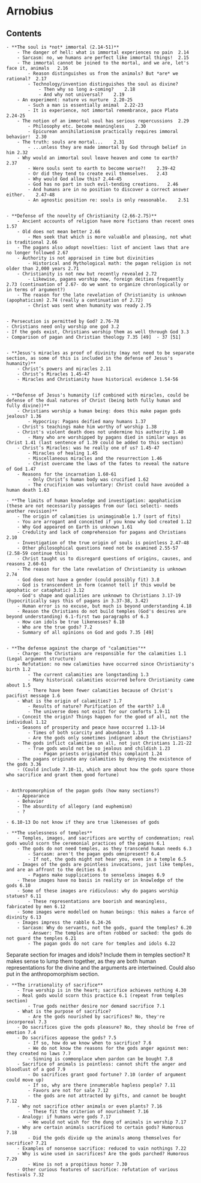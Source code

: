 # Arnobius

## Contents

	- **The soul is *not* immortal (2.14-51)**
		- The danger of hell: what is immortal experiences no pain	2.14
		- Sarcasm: no, we humans are perfect like immortal things!	2.15
		- The immortal cannot be joined to the mortal, and we are, let's face it, animals	2.16
			- Reason distinguishes us from the animals? But *are* we rational?	2.17
			- Technology/invention distinguishes the soul as divine?
				- Then why so long a-coming?	2.18
				- And why not universal?	2.19
		- An experiment: nature vs nurture	2.20-25
			- Such a man is essentially animal	2.22-23
			- It is experience, not immortal remembrance, pace Plato	2.24-25
		- The notion of an immortal soul has serious repercussions 	2.29
			- Philosophy etc. become meaningless	2.30
			- Epicurean annihilationism practically requires immoral behavior!	2.30
		- The truth: souls are mortal...	2.31
			- ...unless they are made immortal by God through belief in him	2.32
		- Why would an immortal soul leave heaven and come to earth?	2.37
			- Were souls sent to earth to become worse?!	2.39-42
			- Or did they tend to create evil themselves.	2.43
			- Why would God allow this?	2.44-45
			- God has no part in such evil-tending creations.	2.46
			- And humans are in no position to discover a correct answer either.	2.47-48
			- An agnostic position re: souls is only reasonable.	2.51


	- **Defense of the novelty of Christianity (2.66-2.75)**
		- Ancient accounts of religion have more fictions than recent ones 1.57
		- Old does not mean better 2.66
			- Men seek that which is more valuable and pleasing, not what is traditional 2.66
		- The pagans also adopt novelties: list of ancient laws that are no longer followed 2.67
		- Authority is not appraised in time but divinities
			- Historical and Mythological math: the pagan religion is not older than 2,000 years 2.71
		- Christianity is not new but recently revealed 2.72
			- Likewise, pagans worship new, foreign deities frequently 2.73 (continuation of 2.67- do we want to organize chronlogically or in terms of argument?)
		- The reason for the late revelation of Christianity is unknown (apophaticism) 2.74 (really a continuation of 2.72)
			- Christ was sent when humanity was ready 2.75


	- Persecution is permitted by God? 2.76-78
	- Christians need only worship one god 3.2
	- If the gods exist, Christians worship them as well through God 3.3
	- Comparison of pagan and Christian theology 7.35 [49]	- 37 [51]


	- **Jesus's miracles as proof of divinity (may not need to be separate section, as some of this is included in the defense of Jesus's humanity)**
		- Christ’s powers and miracles 2.11
		- Christ’s Miracles 1.45-47
		- Miracles and Christianity have historical evidence 1.54-56


	- **Defense of Jesus's humanity (if combined with miracles, could be defense of the dual natures of Christ (being both fully human and fully divine))**
		- Christians worship a human being: does this make pagan gods jealous? 1.36
			- Hypocrisy: Pagans deified many humans 1.37
		- Christ's teachings make him worthy of worship 1.38
		- Christ's violent death does not undermine his authority 1.40
			- Many who are worshipped by pagans died in similar ways as Christ 1.41 (last sentence of 1.39 could be added to this section)
		- Christ’s Miracles: was he really one of us? 1.45-47
			- Miracles of healing 1.45
			- Miscellaneous miracles and the resurrection 1.46
			- Christ overcame the laws of the fates to reveal the nature of God 1.47
		- Reasons for the incarnation 1.60-61
			- Only Christ’s human body was crucified 1.62
			- The crucifixion was voluntary: Christ could have avoided a human death 1.63

	- **The limits of human knowledge and investigation: apophaticism (these are not necessarily passages from our loci selecti- needs another revision)**
		- The origin of calamities is unimaginable 1.7 (sort of fits)
		- You are arrogant and conceited if you know why God created 1.12
		- Why God appeared on Earth is unknown 1.61
		- Credulity and lack of comprehension for pagans and Christians 2.10
		- Investigation of the true origin of souls is pointless 2.47-48
		- Other philosophical questions need not be examined 2.55-57 (2.58-59 continue this)
		- Christ taught us to disregard questions of origins, causes, and reasons 2.60-61
		- The reason for the late revelation of Christianity is unknown 2.74
		- God does not have a gender (could possibly fit) 3.8
		- God is transcendent in form (cannot tell if this would be apophatic or cataphatic) 3.12
		- God's shape and qualities are unknown to Christians 3.17-19 (hypocritically says this of pagans in 3.37-38, 3.42)
		- Human error is no excuse, but much is beyond understanding 4.18
		- Reason the Christians do not build temples (God's desires are beyond understanding) 6.1-first two paragraphs of 6.3
		- How can idols be true likenesses? 6.10
		- Who are the true gods? 7.2
		- Summary of all opinions on God and gods 7.35 [49]


	- **The defense against the charge of "calamities"**
		- Charge: the Christians are responsible for the calamities 1.1 (Legal argument structure)
		- Refutation: no new calamities have occurred since Christianity's birth 1.2
			- The current calamities are longstanding 1.3
			- Many historical calamities occurred before Christianity came about 1.5
			- There have been fewer calamities because of Christ's pacifist message 1.6
		- What is the origin of calamities? 1.7
			- Results of nature? Purification of the earth? 1.8
			- The universe does not exist for our comforts 1.9-11
		- Conceit the origin? Things happen for the good of all, not the individual 1.12
		- Seasons of prosperity and peace have occurred 1.13-14
			- Times of both scarcity and abundance 1.15
			- Are the gods only sometimes indignant about the Christians?
		- The gods inflict calamities on all, not just Christians 1.21-22
			- True gods would not be so jealous and childish 1.23
				- Pagan priests originated this complaint 1.24
		- The pagans originate any calamities by denying the existence of the gods 3.36
		- (Could include 7.10-11, which are about how the gods spare those who sacrifice and grant them good fortune)


	- Anthropomorphism of the pagan gods (how many sections?)
		- Appearance
		- Behavior
		- The absurdity of allegory (and euphemism)
		- ?

	- 6.10-13 Do not know if they are true likenesses of gods

	- **The uselessness of temples**
		- Temples, images, and sacrifices are worthy of condemnation; real gods would scorn the ceremonial practices of the pagans 6.1
		- The gods do not need temples, as they transcend human needs 6.3
			- Sarcasm: aren't the pagan gods omnipresent? 6.4
			- If not, the gods might not hear you, even in a temple 6.5
		- Images of the gods are pointless invocations, just like temples, and are an affront to the deities 6.8
			- Pagans make supplications to senseless images 6.9
		- These images have no basis in reality or in knowledge of the gods 6.10
		- Some of these images are ridiculous: why do pagans worship statues? 6.11
			- These representations are boorish and meaningless, fabricated by men 6.12
		- Some images were modelled on human beings: this makes a farce of divinity 6.13
		- Images impress the rabble 6.24-26
		- Sarcasm: Why do servants, not the gods, guard the temples? 6.20
			- Answer: The temples are often robbed or sacked: the gods do not guard the temples 6.21
			- The pagan gods do not care for temples and idols 6.22

Separate section for images and idols? Include them in temples section? It makes sense to lump them together, as they are both human representations for the divine and the arguments are intertwined. Could also put in the anthropomorphism section.

	- **The irrationality of sacrifice**
		- True worship is in the heart; sacrifice achieves nothing 4.30
		- Real gods would scorn this practice 6.1 (repeat from temples section)
			- True gods neither desire nor demand sacrifice 7.1
		- What is the purpose of sacrifice?
			- Are the gods nourished by sacrifices? No, they're incorporeal 7.3
		- Do sacrifices give the gods pleasure? No, they should be free of emotion 7.4
		- Do sacrifices appease the gods? 7.5
			- If so, how do we know when to sacrifice? 7.6
			- We do not know the reasons for the gods anger against men: they created no laws 7.7
			- Sinning is commonplace when pardon can be bought 7.8
		- Sacrifice of animals is pointless: cannot shift the anger and bloodlust of a god 7.9
			- Do sacrifices grant good fortune? 7.10 (order of argument could move up)
			- If so, why are there innumerable hapless people? 7.11
			- Favors are not for sale 7.12
			- the gods are not attracted by gifts, and cannot be bought 7.12
		- Why not sacrifice other animals or even plants? 7.16
			- These fit the criterion of nourishment 7.16
		- Analogy: if humans were gods 7.17
			- We would not wish for the dung of animals in worship 7.17
		- Why are certain animals sacrificed to certain gods? Humorous 7.18
			- Did the gods divide up the animals among themselves for sacrifice? 7.21
		- Examples of nonsense sacrifice: reduced to vain nothings 7.22
		- Why is wine used in sacrifices? Are the gods parched? Humorous 7.29
			- Wine is not a propitious honor 7.30
		- Other curious features of sacrifice: refutation of various festivals 7.32